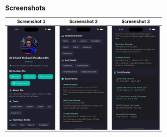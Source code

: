 ## Screenshots

| Screenshot 1 | Screenshot 2 | Screenshot 3 |
|--------------|--------------|--------------|
| ![Screenshot 1](https://github.com/xyz-hello/Mobile-App/blob/main/Simulator%20Screenshot%20-%20iPhone%2016%20Plus%20-%202025-05-12%20at%2001.31.20.png?raw=true) | ![Screenshot 2](https://github.com/xyz-hello/Mobile-App/blob/main/Simulator%20Screenshot%20-%20iPhone%2016%20Plus%20-%202025-05-12%20at%2001.31.40.png?raw=true) | ![Screenshot 3](https://github.com/xyz-hello/Mobile-App/blob/main/Simulator%20Screenshot%20-%20iPhone%2016%20Plus%20-%202025-05-12%20at%2001.31.46.png?raw=true) |
